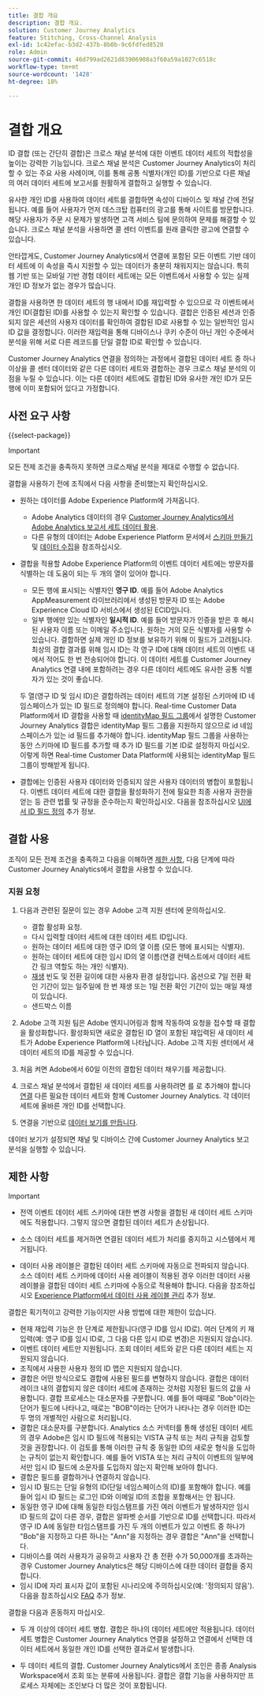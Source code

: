 ```yaml
---
title: 결합 개요
description: 결합 개요.
solution: Customer Journey Analytics
feature: Stitching, Cross-Channel Analysis
exl-id: 1c42efac-b3d2-437b-8b0b-9c6fdfed8520
role: Admin
source-git-commit: 46d799ad2621d83906908a3f60a59a1027c6518c
workflow-type: tm+mt
source-wordcount: '1428'
ht-degree: 18%

---
```


# 결합 개요

ID 결합 (또는 간단히 결합)은 크로스 채널 분석에 대한 이벤트 데이터 세트의 적합성을 높이는 강력한 기능입니다. 크로스 채널 분석은 Customer Journey Analytics이 처리할 수 있는 주요 사용 사례이며, 이를 통해 공통 식별자(개인 ID)를 기반으로 다른 채널의 여러 데이터 세트에 보고서를 원활하게 결합하고 실행할 수 있습니다.

유사한 개인 ID를 사용하여 데이터 세트를 결합하면 속성이 디바이스 및 채널 간에 전달됩니다. 예를 들어 사용자가 먼저 데스크탑 컴퓨터의 광고를 통해 사이트를 방문합니다. 해당 사용자가 주문 시 문제가 발생하면 고객 서비스 팀에 문의하여 문제를 해결할 수 있습니다. 크로스 채널 분석을 사용하면 콜 센터 이벤트를 원래 클릭한 광고에 연결할 수 있습니다.

안타깝게도, Customer Journey Analytics에서 연결에 포함된 모든 이벤트 기반 데이터 세트에 이 속성을 즉시 지원할 수 있는 데이터가 충분히 채워지지는 않습니다. 특히 웹 기반 또는 모바일 기반 경험 데이터 세트에는 모든 이벤트에서 사용할 수 있는 실제 개인 ID 정보가 없는 경우가 많습니다.

결합을 사용하면 한 데이터 세트의 행 내에서 ID를 재입력할 수 있으므로 각 이벤트에서 개인 ID(결합된 ID)를 사용할 수 있는지 확인할 수 있습니다. 결합은 인증된 세션과 인증되지 않은 세션의 사용자 데이터를 확인하여 결합된 ID로 사용할 수 있는 일반적인 임시 ID 값을 결정합니다. 이러한 재입력을 통해 디바이스나 쿠키 수준이 아닌 개인 수준에서 분석을 위해 서로 다른 레코드를 단일 결합 ID로 확인할 수 있습니다.

Customer Journey Analytics 연결을 정의하는 과정에서 결합된 데이터 세트 중 하나 이상을 콜 센터 데이터와 같은 다른 데이터 세트와 결합하는 경우 크로스 채널 분석의 이점을 누릴 수 있습니다. 이는 다른 데이터 세트에도 결합된 ID와 유사한 개인 ID가 모든 행에 이미 포함되어 있다고 가정합니다.


## 사전 요구 사항

{{select-package}}

>[!IMPORTANT]
>
>모든 전제 조건을 충족하지 못하면 크로스채널 분석을 제대로 수행할 수 없습니다.

결합을 사용하기 전에 조직에서 다음 사항을 준비했는지 확인하십시오.

* 원하는 데이터를 Adobe Experience Platform에 가져옵니다.

   * Adobe Analytics 데이터의 경우 [Customer Journey Analytics에서 Adobe Analytics 보고서 세트 데이터 활용](/help/getting-started/aa-vs-cja/aa-data-in-cja.md).
   * 다른 유형의 데이터는 Adobe Experience Platform 문서에서 [스키마 만들기](https://experienceleague.adobe.com/docs/experience-platform/xdm/tutorials/create-schema-ui.html?lang=ko-KR) 및 [데이터 수집](https://experienceleague.adobe.com/docs/experience-platform/ingestion/home.html?lang=ko-KR)을 참조하십시오.

* 결합을 적용할 Adobe Experience Platform의 이벤트 데이터 세트에는 방문자를 식별하는 데 도움이 되는 두 개의 열이 있어야 합니다.

   * 모든 행에 표시되는 식별자인 **영구 ID**. 예를 들어 Adobe Analytics AppMeasurement 라이브러리에서 생성된 방문자 ID 또는 Adobe Experience Cloud ID 서비스에서 생성된 ECID입니다.
   * 일부 행에만 있는 식별자인 **일시적 ID**. 예를 들어 방문자가 인증을 받은 후 해시된 사용자 이름 또는 이메일 주소입니다. 원하는 거의 모든 식별자를 사용할 수 있습니다. 결합하면 실제 개인 ID 정보를 보유하기 위해 이 필드가 고려됩니다. 최상의 결합 결과를 위해 임시 ID는 각 영구 ID에 대해 데이터 세트의 이벤트 내에서 적어도 한 번 전송되어야 합니다. 이 데이터 세트를 Customer Journey Analytics 연결 내에 포함하려는 경우 다른 데이터 세트에도 유사한 공통 식별자가 있는 것이 좋습니다.

  두 열(영구 ID 및 임시 ID)은 결합하려는 데이터 세트의 기본 설정된 스키마에 ID 네임스페이스가 있는 ID 필드로 정의해야 합니다. Real-time Customer Data Platform에서 ID 결합을 사용할 때 [identityMap 필드 그룹](https://experienceleague.adobe.com/docs/experience-platform/xdm/schema/composition.html#identity)에서 설명한 Customer Journey Analytics 결합은 identityMap 필드 그룹을 지원하지 않으므로 id 네임스페이스가 있는 id 필드를 추가해야 합니다. identityMap 필드 그룹을 사용하는 동안 스키마에 ID 필드를 추가할 때 추가 ID 필드를 기본 ID로 설정하지 마십시오. 이렇게 하면 Real-time Customer Data Platform에 사용되는 identityMap 필드 그룹이 방해받게 됩니다.

* 결합에는 인증된 사용자 데이터와 인증되지 않은 사용자 데이터의 병합이 포함됩니다. 이벤트 데이터 세트에 대한 결합을 활성화하기 전에 필요한 최종 사용자 권한을 얻는 등 관련 법률 및 규정을 준수하는지 확인하십시오. 다음을 참조하십시오 [UI에서 ID 필드 정의](https://experienceleague.adobe.com/docs/experience-platform/xdm/ui/fields/identity.html#) 추가 정보.


## 결합 사용

조직이 모든 전제 조건을 충족하고 다음을 이해하면 [제한 사항](#limitations), 다음 단계에 따라 Customer Journey Analytics에서 결합을 사용할 수 있습니다.

### 지원 요청

1. 다음과 관련된 질문이 있는 경우 Adobe 고객 지원 센터에 문의하십시오.

   * 결합 활성화 요청.
   * 다시 입력할 데이터 세트에 대한 데이터 세트 ID입니다.
   * 원하는 데이터 세트에 대한 영구 ID의 열 이름 (모든 행에 표시되는 식별자).
   * 원하는 데이터 세트에 대한 임시 ID의 열 이름(연결 컨텍스트에서 데이터 세트 간 링크 역할도 하는 개인 식별자).
   * [재생](explained.md) 빈도 및 전환 길이에 대한 사용자 환경 설정입니다. 옵션으로 7일 전환 확인 기간이 있는 일주일에 한 번 재생 또는 1일 전환 확인 기간이 있는 매일 재생이 있습니다.
   * 샌드박스 이름


2. Adobe 고객 지원 팀은 Adobe 엔지니어링과 함께 작동하여 요청을 접수할 때 결합을 활성화합니다. 활성화되면 새로운 결합된 ID 열이 포함된 재입력된 새 데이터 세트가 Adobe Experience Platform에 나타납니다. Adobe 고객 지원 센터에서 새 데이터 세트의 ID를 제공할 수 있습니다.

3. 처음 켜면 Adobe에서 60일 이전의 결합된 데이터 채우기를 제공합니다.

4. 크로스 채널 분석에서 결합된 새 데이터 세트를 사용하려면 를 로 추가해야 합니다 [연결](../connections/overview.md) 다른 필요한 데이터 세트와 함께 Customer Journey Analytics. 각 데이터 세트에 올바른 개인 ID를 선택합니다.

5. 연결을 기반으로 [데이터 보기를 만듭니다](/help/data-views/create-dataview.md).

<!-- To do: Paragraph on backfill once product and marketing determine the best way forward. -->

데이터 보기가 설정되면 채널 및 디바이스 간에 Customer Journey Analytics 보고 분석을 실행할 수 있습니다.

<!-- Uncomment once stitching UI is available (for limited testing)..

### Do It Yourself

|Positive|[!BADGE New Feature]{type=Positive before-title="false"}|

{{release-limited-testing-section}}

Alternatively, you can set up and use stitching through the Customer Journey Analytics user interface:

1. Go to the [Create and manage stitched datasets](stitching-ui.md) and follow steps to rekey your dataset.

2. [Create a connection](/help/connections/create-connection.md) in Customer Journey Analytics using the newly generated dataset and any other datasets that you want to include. Choose the correct person ID for each dataset.

3. [Create a connection](/help/connections/create-connection.md) in Customer Journey Analytics using the newly generated dataset and any other datasets that you want to include. Choose the correct person ID for each dataset.
   
4. [Create a data view](/help/data-views/create-dataview.md) based on the connection.

Once the data view is set up, the cross-channel analysis in Customer Journey Analytics is just like any other analysis in Customer Journey Analytics, except now the data operates across channels and devices.

-->


## 제한 사항

>[!IMPORTANT]
>
>* 전역 이벤트 데이터 세트 스키마에 대한 변경 사항을 결합된 새 데이터 세트 스키마에도 적용합니다. 그렇지 않으면 결합된 데이터 세트가 손상됩니다.
>
>* 소스 데이터 세트를 제거하면 연결된 데이터 세트가 처리를 중지하고 시스템에서 제거됩니다.
>
>* 데이터 사용 레이블은 결합된 데이터 세트 스키마에 자동으로 전파되지 않습니다. 소스 데이터 세트 스키마에 데이터 사용 레이블이 적용된 경우 이러한 데이터 사용 레이블을 결합된 데이터 세트 스키마에 수동으로 적용해야 합니다. 다음을 참조하십시오 [Experience Platform에서 데이터 사용 레이블 관리](https://experienceleague.adobe.com/docs/experience-platform/data-governance/labels/overview.html?lang=ko-KR?lang=ko) 추가 정보.

결합은 획기적이고 강력한 기능이지만 사용 방법에 대한 제한이 있습니다.

* 현재 재입력 기능은 한 단계로 제한됩니다(영구 ID를 임시 ID로). 여러 단계의 키 재입력(예: 영구 ID를 임시 ID로, 그 다음 다른 임시 ID로 변경)은 지원되지 않습니다.
* 이벤트 데이터 세트만 지원됩니다. 조회 데이터 세트와 같은 다른 데이터 세트는 지원되지 않습니다.
* 조직에서 사용한 사용자 정의 ID 맵은 지원되지 않습니다.
* 결합은 어떤 방식으로도 결합에 사용된 필드를 변형하지 않습니다. 결합은 데이터 레이크 내의 결합되지 않은 데이터 세트에 존재하는 것처럼 지정된 필드의 값을 사용합니다. 결합 프로세스는 대소문자를 구분합니다. 예를 들어 때때로 &quot;Bob&quot;이라는 단어가 필드에 나타나고, 때로는 &quot;BOB&quot;이라는 단어가 나타나는 경우 이러한 ID는 두 명의 개별적인 사람으로 처리됩니다.
* 결합은 대소문자를 구분합니다. Analytics 소스 커넥터를 통해 생성된 데이터 세트의 경우 Adobe은 임시 ID 필드에 적용되는 VISTA 규칙 또는 처리 규칙을 검토할 것을 권장합니다. 이 검토를 통해 이러한 규칙 중 동일한 ID의 새로운 형식을 도입하는 규칙이 없는지 확인합니다. 예를 들어 VISTA 또는 처리 규칙이 이벤트의 일부에서만 임시 ID 필드에 소문자를 도입하지 않는지 확인해 보아야 합니다.
* 결합은 필드를 결합하거나 연결하지 않습니다.
* 임시 ID 필드는 단일 유형의 ID(단일 네임스페이스의 ID)를 포함해야 합니다. 예를 들어 임시 ID 필드는 로그인 ID와 이메일 ID의 조합을 포함해서는 안 됩니다.
* 동일한 영구 ID에 대해 동일한 타임스탬프를 가진 여러 이벤트가 발생하지만 임시 ID 필드의 값이 다른 경우, 결합은 알파벳 순서를 기반으로 ID를 선택합니다. 따라서 영구 ID A에 동일한 타임스탬프를 가진 두 개의 이벤트가 있고 이벤트 중 하나가 &quot;Bob&quot;을 지정하고 다른 하나는 &quot;Ann&quot;을 지정하는 경우 결합은 &quot;Ann&quot;을 선택합니다.
* 디바이스를 여러 사용자가 공유하고 사용자 간 총 전환 수가 50,000개를 초과하는 경우 Customer Journey Analytics은 해당 디바이스에 대한 데이터 결합을 중지합니다.
* 임시 ID에 자리 표시자 값이 포함된 시나리오에 주의하십시오(예: &#39;정의되지 않음&#39;). 다음을 참조하십시오 [FAQ](faq.md) 추가 정보.

결합을 다음과 혼동하지 마십시오.

* 두 개 이상의 데이터 세트 병합. 결합은 하나의 데이터 세트에만 적용됩니다. 데이터 세트 병합은 Customer Journey Analytics 연결을 설정하고 연결에서 선택한 데이터 세트에서 동일한 개인 ID를 선택한 결과로서 발생합니다.

* 두 데이터 세트의 결합. Customer Journey Analytics에서 조인은 종종 Analysis Workspace에서 조회 또는 분류에 사용됩니다. 결합은 결합 기능을 사용하지만 프로세스 자체에는 조인보다 더 많은 것이 포함됩니다.
